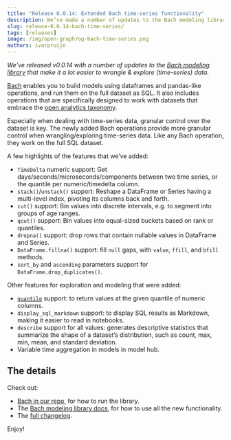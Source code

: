 ```yaml
---
title: "Release 0.0.14: Extended Bach time-series functionality"
description: We’ve made a number of updates to the Bach modeling library that make wrangling & exploring (time-series) data easier & more advanced. And of course it also works on the full dataset.
slug: release-0.0.14-bach-time-series/
tags: [releases]
image: /img/open-graph/og-bach-time-series.png
authors: ivarpruijn
---
```


<head>
  <meta property="og:title" content="Release v0.0.14: Extended Bach time-series functionality" />
</head>


*We've released v0.0.14 with a number of updates to the 
[Bach modeling library](https://objectiv.io/docs/modeling/) that make it a lot easier to wrangle & explore 
(time-series) data.*

<!--truncate-->

[Bach](https://objectiv.io/docs/modeling/) enables you to build models using dataframes and pandas-like 
operations, and run them on the full dataset as SQL. It also includes operations that are specifically 
designed to work with datasets that embrace the [open analytics taxonomy](https://objectiv.io/docs/taxonomy/).

Especially when dealing with time-series data, granular control over the dataset is key. The newly added Bach 
operations provide more granular control when wrangling/exploring time-series data. Like any Bach operation, 
they work on the full SQL dataset.

A few highlights of the features that we’ve added:
- `TimeDelta` numeric support: Get days/seconds/microseconds/components between two time series, or the quantile per numeric/timedelta column.
- `stack()`/`unstack()` support: Reshape a DataFrame or Series having a multi-level index, pivoting its columns back and forth.
- `cut()` support: Bin values into discrete intervals, e.g. to segment into groups of age ranges.
- `qcut()` support: Bin values into equal-sized buckets based on rank or quantiles.
- `dropna()` support: drop rows that contain nullable values in DataFrame and Series.
- `DataFrame.fillna()` support: fill `null` gaps, with `value`, `ffill`, and `bfill` methods.
- `sort_by` and `ascending` parameters support for `DataFrame.drop_duplicates()`.

Other features for exploration and modeling that were added:
- [`quantile`](https://objectiv.io/docs/modeling/DataFrame/bach.DataFrame.quantile/#bach-dataframe-quantile) 
support: to return values at the given quantile of numeric columns.
- `display_sql_markdown` support: to display SQL results as Markdown, making it easier to read in notebooks.
- `describe` support for all values: generates descriptive statistics that summarize the shape of a dataset’s distribution, such as count, max, min, mean, and standard deviation.
- Variable time aggregation in models in model hub.

## The details
Check out:
- [Bach in our repo](https://github.com/objectiv/objectiv-analytics/tree/main/bach), for how to run the 
library.
- The [Bach modeling library docs](https://objectiv.io/docs/modeling/), for how to use all the new 
functionality. 
- The [full changelog](https://github.com/objectiv/objectiv-analytics/releases/tag/v0.0.14).

Enjoy!
